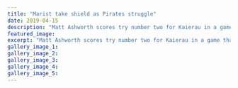 ```yaml
---
title: "Marist take shield as Pirates struggle"
date: 2019-04-15
description: "Matt Ashworth scores try number two for Kaierau in a game that 2018 grand finalists Pirates would rather forget..."
featured_image: 
excerpt: "Matt Ashworth scores try number two for Kaierau in a game that 2018 grand finalists Pirates would rather forget."
gallery_image_1: 
gallery_image_2: 
gallery_image_3: 
gallery_image_4: 
gallery_image_5: 
---
```

